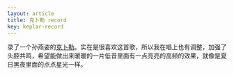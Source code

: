 ```yaml
---
layout: article
title: 克卜勒 record
key: keplar-record
---
```


录了一个孙燕姿的[克卜勒](/assets/2020-08-15/keplar.m4a)。实在是很喜欢这首歌，所以我在唱上也有调整，加强了头腔共鸣，希望能做出来暖暖的一片低音里面有一点亮亮的高频的效果，就像是夏日黑夜里面的点点星光一样。